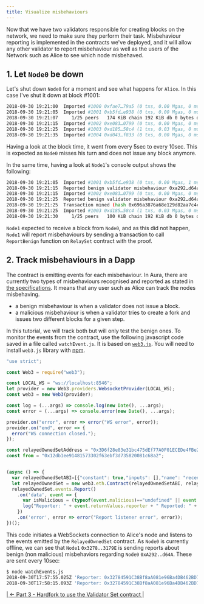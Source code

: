 ```yaml
---
title: Visualize misbehaviours
---
```


Now that we have two validators responsible for creating blocks on the network, we need to make sure they perform their task.
Misbehaviour reporting is implemented in the contracts we've deployed, and it will allow any other validator to report misbehaviour as well as the users of the Network such as Alice to see which node misbehaved.

## 1. Let `Node0` be down

Let's shut down `Node0` for a moment and see what happens for `Alice`. In this case I've shut it down at block #1001:

```bash
2018-09-30 19:21:00  Imported #1000 0xfae7…79a5 (0 txs, 0.00 Mgas, 0 ms, 0.57 KiB)
2018-09-30 19:21:05  Imported #1001 0xb5fd…e938 (0 txs, 0.00 Mgas, 0 ms, 0.57 KiB)
2018-09-30 19:21:07     1/25 peers   174 KiB chain 192 KiB db 0 bytes queue 21 KiB sync  RPC:  0 conn,    4 req/s,   64 µs
2018-09-30 19:21:15  Imported #1002 0xe083…0799 (0 txs, 0.00 Mgas, 0 ms, 0.57 KiB)
2018-09-30 19:21:25  Imported #1003 0xd185…58c4 (1 txs, 0.03 Mgas, 0 ms, 0.74 KiB)
2018-09-30 19:21:35  Imported #1004 0xd043…f833 (0 txs, 0.00 Mgas, 0 ms, 0.57 KiB)
```

Having a look at the block time, it went from every 5sec to every 10sec. This is expected as `Node0` misses his turn and does not issue any block anymore.

In the same time, having a look at `Node1`'s console output shows the following:

```bash
2018-09-30 19:21:05  Imported #1001 0xb5fd…e938 (0 txs, 0.00 Mgas, 1 ms, 0.57 KiB)
2018-09-30 19:21:15  Reported benign validator misbehaviour 0xa292…d64a
2018-09-30 19:21:15  Imported #1002 0xe083…0799 (0 txs, 0.00 Mgas, 0 ms, 0.57 KiB)
2018-09-30 19:21:25  Reported benign validator misbehaviour 0xa292…d64a
2018-09-30 19:21:25  Transaction mined (hash 0x696a3876a68e129d82aa7c4ce67fae824a571ca9b0c6da522c7b854910595986)
2018-09-30 19:21:25  Imported #1003 0xd185…58c4 (1 txs, 0.03 Mgas, 0 ms, 0.74 KiB)
2018-09-30 19:21:30     1/25 peers   100 KiB chain 192 KiB db 0 bytes queue 17 KiB sync  RPC:  0 conn,    0 req/s,    0 µs
```

`Node1` expected to receive a block from `Node0`, and as this did not happen, `Node1` will report misbehaviours by sending a transaction to call `ReportBenign` function on `RelaySet` contract with the proof.

## 2. Track misbehaviours in a Dapp

The contract is emitting events for each misbehaviour. In Aura, there are currently two types of misbehaviours recognised and reported as stated in [the specifications](Validator-Set.html#reporting-contract). It means that any user such as Alice can track the nodes misbehaving.
- a benign misbehaviour is when a validator does not issue a block.
- a malicious misbehaviour is when a validator tries to create a fork and issues two different blocks for a given step.

In this tutorial, we will track both but will only test the benign ones. To monitor the events from the contract, use the following javascript code saved in a file called `watchEvent.js`. It is based on [`web3.js`](https://web3js.readthedocs.io/en/1.0/getting-started.html). You will need to install `web3.js` library with [npm](https://www.npmjs.com/get-npm).

```js
"use strict";

const Web3 = require("web3");

const LOCAL_WS = "ws://localhost:8546";
let provider = new Web3.providers.WebsocketProvider(LOCAL_WS);
const web3 = new Web3(provider);

const log = (...args) => console.log(new Date(), ...args);
const error = (...args) => console.error(new Date(), ...args);

provider.on("error", error => error("WS error", error));
provider.on("end", error => {
  error("WS connection closed.");
});

const relayedOwnedSetAddress = "0x3D6f28e83e31bc475dEf77A0F01ECEDe4FBe2d22";
const from = "0x12db1ee91481573302f63ebf3d735820081c68a2";


(async () => {
  var relayedOwnedSetABI=[{"constant": true,"inputs": [],"name": "recentBlocks","outputs": [{"name": "","type": "uint256"}],"payable": false,"stateMutability": "view","type": "function"},{"constant": true,"inputs": [],"name": "getPending","outputs": [{"name": "","type": "address[]"}],"payable": false,"stateMutability": "view","type": "function"},{"constant": false,"inputs": [{"name": "_new","type": "address"}],"name": "setOwner","outputs": [],"payable": false,"stateMutability": "nonpayable","type": "function"},{"constant": false,"inputs": [{"name": "_validator","type": "address"}],"name": "removeValidator","outputs": [],"payable": false,"stateMutability": "nonpayable","type": "function"},{"constant": false,"inputs": [{"name": "_validator","type": "address"}],"name": "addValidator","outputs": [],"payable": false,"stateMutability": "nonpayable","type": "function"},{"constant": false,"inputs": [{"name": "_reporter","type": "address"},{"name": "_validator","type": "address"},{"name": "_blockNumber","type": "uint256"},{"name": "_proof","type": "bytes"}],"name": "relayReportMalicious","outputs": [],"payable": false,"stateMutability": "nonpayable","type": "function"},{"constant": false,"inputs": [],"name": "finalizeChange","outputs": [],"payable": false,"stateMutability": "nonpayable","type": "function"},{"constant": false,"inputs": [{"name": "_recentBlocks","type": "uint256"}],"name": "setRecentBlocks","outputs": [],"payable": false,"stateMutability": "nonpayable","type": "function"},{"constant": true,"inputs": [],"name": "owner","outputs": [{"name": "","type": "address"}],"payable": false,"stateMutability": "view","type": "function"},{"constant": true,"inputs": [],"name": "relaySet","outputs": [{"name": "","type": "address"}],"payable": false,"stateMutability": "view","type": "function"},{"constant": true,"inputs": [],"name": "finalized","outputs": [{"name": "","type": "bool"}],"payable": false,"stateMutability": "view","type": "function"},{"constant": true,"inputs": [],"name": "getValidators","outputs": [{"name": "","type": "address[]"}],"payable": false,"stateMutability": "view","type": "function"},{"constant": false,"inputs": [{"name": "_relaySet","type": "address"}],"name": "setRelay","outputs": [],"payable": false,"stateMutability": "nonpayable","type": "function"},{"constant": false,"inputs": [{"name": "_reporter","type": "address"},{"name": "_validator","type": "address"},{"name": "_blockNumber","type": "uint256"}],"name": "relayReportBenign","outputs": [],"payable": false,"stateMutability": "nonpayable","type": "function"},{"inputs": [{"name": "_relaySet","type": "address"},{"name": "_initial","type": "address[]"}],"payable": false,"stateMutability": "nonpayable","type": "constructor"},{"anonymous": false,"inputs": [{"indexed": false,"name": "currentSet","type": "address[]"}],"name": "ChangeFinalized","type": "event"},{"anonymous": false,"inputs": [{"indexed": true,"name": "reporter","type": "address"},{"indexed": true,"name": "reported","type": "address"},{"indexed": true,"name": "malicious","type": "bool"}],"name": "Report","type": "event"},{"anonymous": false,"inputs": [{"indexed": true,"name": "old","type": "address"},{"indexed": true,"name": "current","type": "address"}],"name": "NewOwner","type": "event"}]
  let relayedOwnedSet = new web3.eth.Contract(relayedOwnedSetABI, relayedOwnedSetAddress);
  relayedOwnedSet.events.Report()
    .on('data', event => {
      var isMalicious = (typeof(event.malicious)=="undefined" || event.malicious )? "no" : "yes" ;
      log("Reporter: " + event.returnValues.reporter + " Reported: " + event.returnValues.reported + " Malicious: "+ isMalicious);
    })
    .on('error', error => error("Report listener error", error));
})();
```

This code initiates a WebSockets connection to Alice's node and listens to the events emitted by the `RelayedOwnedSet` contract.
As `Node0` is currently offline, we can see that `Node1` `0x3278..3179E` is sending reports about benign (non malicious) misbehaviors regarding `Node0` `0xA292..d64A`. These are sent every 10sec:

```bash
$ node watchEvents.js
2018-09-30T17:57:55.025Z 'Reporter: 0x32784591C38Bf8aA081e96Ba4DB462BD73a3179E Reported: 0xA2922fEc00bb29FE13D68E87F64b9Ad1719Ed64A Malicious:  no'
2018-09-30T17:58:15.093Z 'Reporter: 0x32784591C38Bf8aA081e96Ba4DB462BD73a3179E Reported: 0xA2922fEc00bb29FE13D68E87F64b9Ad1719Ed64A Malicious:  no'
```


|[ ← Part 3 - Hardfork to use the Validator Set contract ](Validator-Set-Tutorial-3.md)|